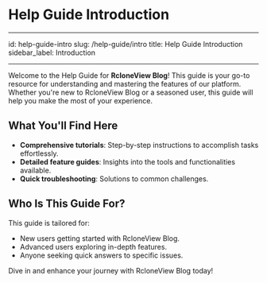 # Help Guide Introduction

---

id: help-guide-intro
slug: /help-guide/intro
title: Help Guide Introduction
sidebar_label: Introduction

---

Welcome to the Help Guide for **RcloneView Blog**! This guide is your go-to resource for understanding and mastering the features of our platform. Whether you're new to RcloneView Blog or a seasoned user, this guide will help you make the most of your experience.

## What You'll Find Here

- **Comprehensive tutorials**: Step-by-step instructions to accomplish tasks effortlessly.
- **Detailed feature guides**: Insights into the tools and functionalities available.
- **Quick troubleshooting**: Solutions to common challenges.

## Who Is This Guide For?

This guide is tailored for:

- New users getting started with RcloneView Blog.
- Advanced users exploring in-depth features.
- Anyone seeking quick answers to specific issues.

Dive in and enhance your journey with RcloneView Blog today!
